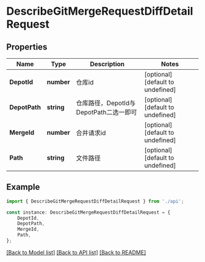 # DescribeGitMergeRequestDiffDetailRequest


## Properties

Name | Type | Description | Notes
------------ | ------------- | ------------- | -------------
**DepotId** | **number** | 仓库id | [optional] [default to undefined]
**DepotPath** | **string** | 仓库路径，DepotId与DepotPath二选一即可 | [optional] [default to undefined]
**MergeId** | **number** | 合并请求id | [optional] [default to undefined]
**Path** | **string** | 文件路径 | [optional] [default to undefined]

## Example

```typescript
import { DescribeGitMergeRequestDiffDetailRequest } from './api';

const instance: DescribeGitMergeRequestDiffDetailRequest = {
    DepotId,
    DepotPath,
    MergeId,
    Path,
};
```

[[Back to Model list]](../README.md#documentation-for-models) [[Back to API list]](../README.md#documentation-for-api-endpoints) [[Back to README]](../README.md)
